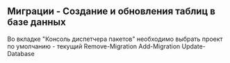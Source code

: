﻿## Миграции - Создание и обновления таблиц в базе данных

Во вкладке "Консоль диспетчера пакетов" необходимо выбрать проект по умолчанию - текущий
Remove-Migration
Add-Migration 
Update-Database
